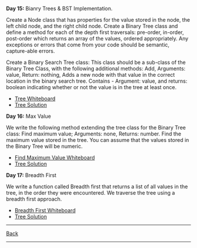 **Day 15:** Bianry Trees & BST Implementation.

Create a Node class that has properties for the value stored in the node, the left child node, and the right child node. Create a Binary Tree class and define a method for each of the depth first traversals: pre-order, in-order,
post-order which returns an array of the values, ordered appropriately. Any exceptions or errors that come from your code should be semantic, capture-able errors.

Create a Binary Search Tree class: This class should be a sub-class of the Binary Tree Class, with the following additional methods: Add, Arguments: value, Return: nothing, Adds a new node with that value in the correct location in the binary search tree. Contains - Argument: value, and returns: boolean indicating whether or not the value is in the tree at least once.

- [Tree Whiteboard](../../assets/tree.png)
- [Tree Solution](Trees.js)

**Day 16:** Max Value

We write the following method extending the tree class for the Binary Tree class: Find maximum value; Arguments: none, Returns: number. Find the maximum value stored in the tree. You can assume that the values stored in the Binary Tree will be numeric.

- [Find Maximum Value Whiteboard](../../assets/MaxValue.png)
- [Tree Solution](Trees.js)

**Day 17:** Breadth First

We write a function called Breadth first that returns a list of all values in the tree, in the order they were encountered. We traverse the tree using a breadth first approach.

- [Breadth First Whiteboard](../../assets/breadth-first.png)
- [Tree Solution](Trees.js)

---
[Back](../README.md)

---
